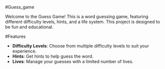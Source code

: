 #Guess_game

Welcome to the Guess Game! This is a word guessing game, featuring different difficulty levels, hints, and a life system. This project is designed to be fun and educational.


#Features
- **Difficulty Levels**: Choose from multiple difficulty levels to suit your experience.
- **Hints**: Get hints to help guess the word.
- **Lives**: Manage your guesses with a limited number of lives.


